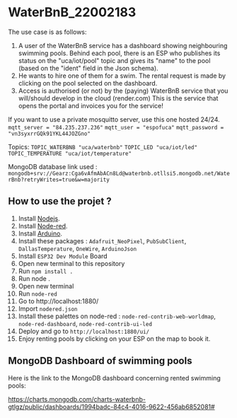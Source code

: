 # WaterBnB_22002183

The use case is as follows:

1. A user of the WaterBnB service has a dashboard showing neighbouring swimming pools.
   Behind each pool, there is an ESP who publishes its status on the "uca/iot/pool" topic and
   gives its "name" to the pool (based on the "ident" field in the Json schema).
2. He wants to hire one of them for a swim.
   The rental request is made by clicking on the pool selected on the dashboard.
3. Access is authorised (or not) by the (paying) WaterBnB service that you will/should develop
   in the cloud (render.com)
   This is the service that opens the portal and invoices you for the service!

If you want to use a private mosquitto server, use this one hosted 24/24.
`mqtt_server = "84.235.237.236"`
`mqtt_user = "espofuca"`
`mqtt_password = "vn3syxrrGQk91YKL44JOZGno"`

Topics:
`TOPIC_WATERBNB "uca/waterbnb"`
`TOPIC_LED "uca/iot/led"`
`TOPIC_TEMPERATURE "uca/iot/temperature"`

MongoDB database link used :
`mongodb+srv://Gearz:Cga6vAfmAbACn8Ld@waterbnb.otllsi5.mongodb.net/WaterBnb?retryWrites=true&w=majority`

## **How to use the projet ?**

1. Install [Nodejs](https://nodejs.org/en/download).
2. Install [Node-red](https://nodered.org/docs/getting-started/local).
3. Install [Arduino](https://www.arduino.cc/en/software).
4. Install these packages : `Adafruit_NeoPixel`, `PubSubClient`, `DallasTemperature`, `OneWire`, `ArduinoJson`
5. Install `ESP32 Dev Module` Board
6. Open new terminal to this repository
7. Run `npm install .`
8. Run node .
9. Open new terminal
10. Run `node-red`
11. Go to http://localhost:1880/
12. Import `nodered.json`
13. Install these palettes on node-red : `node-red-contrib-web-worldmap`, `node-red-dashboard`, `node-red-contrib-ui-led`
14. Deploy and go to `http://localhost:1880/ui/`
15. Enjoy renting pools by clicking on your ESP on the map to book it.

## **MongoDB Dashboard of swimming pools**

Here is the link to the MongoDB dashboard concerning rented swimming pools:

https://charts.mongodb.com/charts-waterbnb-gtlgz/public/dashboards/1994badc-84c4-4016-9622-456ab6852081#
